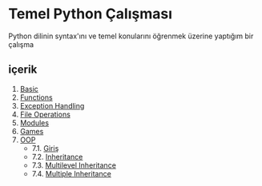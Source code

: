 # Temel Python Çalışması

Python dilinin syntax'ını ve temel konularını öğrenmek üzerine yaptığım bir çalışma

## içerik
1. [Basic](1-basic/)
2. [Functions](2-functions/)
3. [Exception Handling](3-Exception%20Handling/)
4. [File Operations](4-File%20Operations/)
5. [Modules](5-Modules/)
6. [Games](6-Games/)
7. [OOP](7-OOP/)
    - 7.1. [Giriş](7.1-Giris/)
    - 7.2. [Inheritance](7.2-Inheritance/)
    - 7.3. [Multilevel Inheritance](7.3-Multilevel%20Inheritance/)
    - 7.4. [Multiple Inheritance](7.4-Multiple%20Inheritance/)
